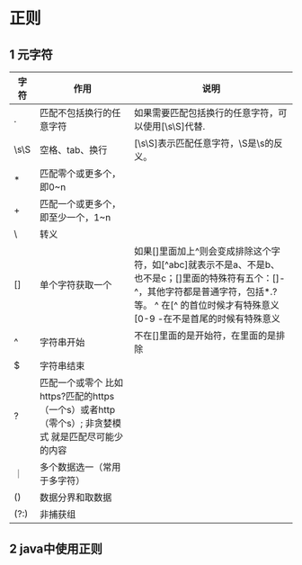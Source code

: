 # 正则

## 1 元字符


字符 | 作用 | 说明
---|---|---
.| 匹配不包括换行的任意字符 | 如果需要匹配包括换行的任意字符，可以使用[\s\S]代替.
\s\S| 空格、tab、换行 | [\s\S]表示匹配任意字符，\S是\s的反义。
* | 匹配零个或更多个，即0~n 
+ | 匹配一个或更多个，即至少一个，1~n 
\ | 转义 
[] | 单个字符获取一个 | 如果[]里面加上^则会变成排除这个字符，如[^abc]就表示不是a、不是b、也不是c；[]里面的特殊符有五个：[]-\^，其他字符都是普通字符，包括*.?等。  ^ 在[^ 的首位时候才有特殊意义   [0-9 -在不是首尾的时候有特殊意义
^ | 字符串开始 | 不在[]里面的是开始符，在里面的是排除
$ | 字符串结束
? | 匹配一个或零个 比如https?匹配的https（一个s）或者http（零个s）; 非贪婪模式 就是匹配尽可能少的内容
｜ | 多个数据选一（常用于多字符） 
() | 数据分界和取数据
(?:) | 非捕获组

## 2 java中使用正则
